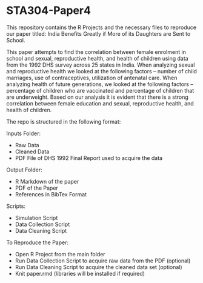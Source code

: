 # STA304-Paper4

This repository contains the R Projects and the necessary files to reproduce our paper titled:  India Benefits Greatly if More of its Daughters are Sent to School. 

This paper attempts to find the correlation between female enrolment in school and sexual, reproductive health, and health of children using data from the 1992 DHS survey across 25 states in India. When analyzing sexual and reproductive health we looked at the following factors – number of child marriages, use of contraceptives, utilization of antenatal care. When analyzing health of future generations, we looked at the following factors – percentage of children who are vaccinated and percentage of children that are underweight. Based on our analysis it is evident that there is a strong correlation between female education and sexual, reproductive health, and health of children.

The repo is structured in the following format: 

Inputs Folder: 
- Raw Data 
- Cleaned Data 
- PDF File of DHS 1992 Final Report used to acquire the data 

Output Folder: 
- R Markdown of the paper 
- PDF of the Paper 
- References in BibTex Format 

Scripts: 
- Simulation Script 
- Data Collection Script 
- Data Cleaning Script 

To Reproduce the Paper: 
- Open R Project from the main folder
- Run Data Collection Script to acquire raw data from the PDF (optional)
- Run Data Cleaning Script to acquire the cleaned data set (optional)
- Knit paper.rmd (libraries will be installed if required)